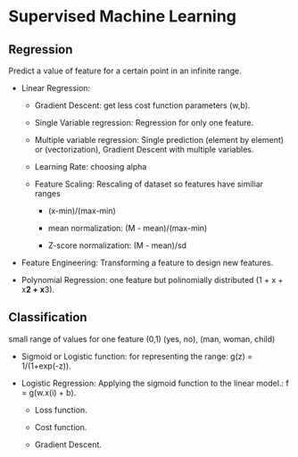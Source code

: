 # Supervised Machine Learning

## Regression

Predict a value of feature for a certain point in an infinite range.

- Linear Regression:
  - Gradient Descent: get less cost function parameters (w,b).

  - Single Variable regression: Regression for only one feature.

  - Multiple variable regression: Single prediction (element by element) or (vectorization), Gradient Descent with multiple variables.

  - Learning Rate: choosing alpha

  - Feature Scaling: Rescaling of dataset so features have similiar ranges

    - (x-min)/(max-min)

    - mean normalization: (M - mean)/(max-min)

    - Z-score normalization: (M - mean)/sd

- Feature Engineering: Transforming a feature to design new features.

- Polynomial Regression: one feature but polinomially distributed (1 + x + x**2 + x**3).

## Classification

small range of values for one feature (0,1) (yes, no), (man, woman, child)

- Sigmoid or Logistic function: for representing the range: g(z) = 1/(1+exp(-z)).

- Logistic Regression: Applying the sigmoid function to the linear model.: f = g(w.x(i) + b).

  - Loss function.

  - Cost function.

  - Gradient Descent.
